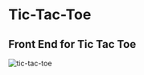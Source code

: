 # Tic-Tac-Toe
## Front End for Tic Tac Toe
![tic-tac-toe](https://user-images.githubusercontent.com/104712880/213470480-8cd3d5b2-811c-4913-b5e2-89016c05abf7.gif)

